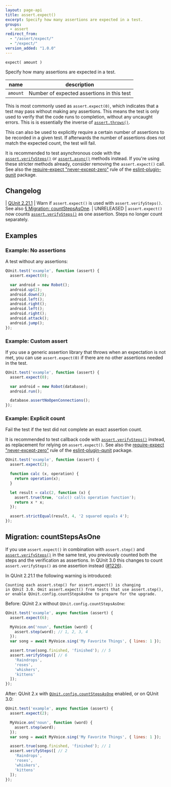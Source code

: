 ```yaml
---
layout: page-api
title: assert.expect()
excerpt: Specify how many assertions are expected in a test.
groups:
  - assert
redirect_from:
  - "/assert/expect/"
  - "/expect/"
version_added: "1.0.0"
---
```


`expect( amount )`

Specify how many assertions are expected in a test.

| name | description |
|------|-------------|
| `amount` | Number of expected assertions in this test |

This is most commonly used as `assert.expect(0)`, which indicates that a test may pass without making any assertions. This means the test is only used to verify that the code runs to completion, without any uncaught errors. This is is essentially the inverse of [`assert.throws()`](./throws.md).

This can also be used to explicitly require a certain number of assertions to be recorded in a given test. If afterwards the number of assertions does not match the expected count, the test will fail.

It is recommended to test asynchronous code with the [`assert.verifySteps()`](./verifySteps.md) or [`assert.async()`](./async.md) methods instead. If you're using these stricter methods already, consider removing the `assert.expect()` call. See also the [require-expect "never-except-zero"](https://github.com/platinumazure/eslint-plugin-qunit/blob/main/docs/rules/require-expect.md) rule of the [eslint-plugin-qunit](https://www.npmjs.com/package/eslint-plugin-qunit) package.

## Changelog

| [QUnit 2.21.1](https://github.com/qunitjs/qunit/releases/tag/2.21.1) | Warn if `assert.expect()` is used with `assert.verifySteps()`.<br>See also [§ Migration: countStepsAsOne](#migration-countstepsasone).
| UNRELEASED | `assert.expect()` now counts [`assert.verifySteps()`](./verifySteps.md) as one assertion. Steps no longer count separately.

## Examples

### Example: No assertions

A test without any assertions:

```js
QUnit.test('example', function (assert) {
  assert.expect(0);

  var android = new Robot();
  android.up(2);
  android.down(2);
  android.left();
  android.right();
  android.left();
  android.right();
  android.attack();
  android.jump();
});
```

### Example: Custom assert

If you use a generic assertion library that throws when an expectation is not met, you can use `assert.expect(0)` if there are no other assertions needed in the test.

```js
QUnit.test('example', function (assert) {
  assert.expect(0);

  var android = new Robot(database);
  android.run();

  database.assertNoOpenConnections();
});
```

### Example: Explicit count

Fail the test if the test did not complete an exact assertion count.

It is recommended to test callback code with [`assert.verifySteps()`](./verifySteps.md) instead, as replacement for relying on `assert.expect()`. See also the [require-expect "never-except-zero"](https://github.com/platinumazure/eslint-plugin-qunit/blob/main/docs/rules/require-expect.md) rule of the [eslint-plugin-qunit](https://www.npmjs.com/package/eslint-plugin-qunit) package.

```js
QUnit.test('example', function (assert) {
  assert.expect(2);

  function calc (x, operation) {
    return operation(x);
  }

  let result = calc(2, function (x) {
    assert.true(true, 'calc() calls operation function');
    return x * x;
  });

  assert.strictEqual(result, 4, '2 squared equals 4');
});
```

## Migration: countStepsAsOne

If you use `assert.expect()` in combination with `assert.step()` and [`assert.verifySteps()`](../assert/verifySteps.md) in the same test, you previously counted both the steps and the verification as assertions. In QUnit 3.0 this changes to count `assert.verifySteps()` as one assertion instead ([#1226](https://github.com/qunitjs/qunit/issues/1226)).

In QUnit 2.21.1 the following warning is introduced:

```
Counting each assert.step() for assert.expect() is changing
in QUnit 3.0. Omit assert.expect() from tests that use assert.step(),
or enable QUnit.config.countStepsAsOne to prepare for the upgrade.
```

Before: QUnit 2.x without `QUnit.config.countStepsAsOne`:

```js
QUnit.test('example', async function (assert) {
  assert.expect(6);

  MyVoice.on('noun', function (word) {
    assert.step(word); // 1, 2, 3, 4
  });
  var song = await MyVoice.sing('My Favorite Things', { lines: 1 });

  assert.true(song.finished, 'finished'); // 5
  assert.verifySteps([ // 6
    'Raindrops',
    'roses',
    'whiskers',
    'kittens'
  ]);
});
```

After: QUnit 2.x with [`QUnit.config.countStepsAsOne`](../config/countStepsAsOne.md) enabled, or on QUnit 3.0:

```js
QUnit.test('example', async function (assert) {
  assert.expect(2);

  MyVoice.on('noun', function (word) {
    assert.step(word);
  });
  var song = await MyVoice.sing('My Favorite Things', { lines: 1 });

  assert.true(song.finished, 'finished'); // 1
  assert.verifySteps([ // 2
    'Raindrops',
    'roses',
    'whiskers',
    'kittens'
  ]);
});
```
